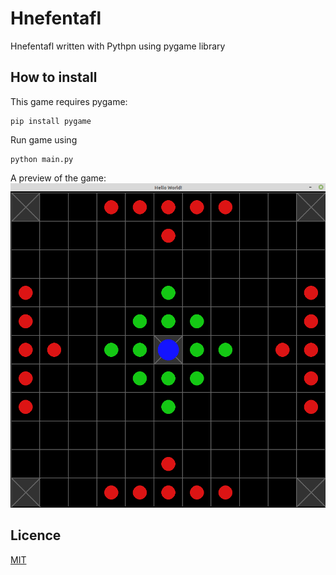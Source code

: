 
# Hnefentafl

Hnefentafl written with Pythpn using pygame library 

## How to install

This game requires pygame:
```
pip install pygame
```
Run game using 

```
python main.py 
```
 A preview of the game:
![Hnefentafl board](/images/hnefentafl%20board.png)

## Licence

[MIT](LICENCE.txt)

